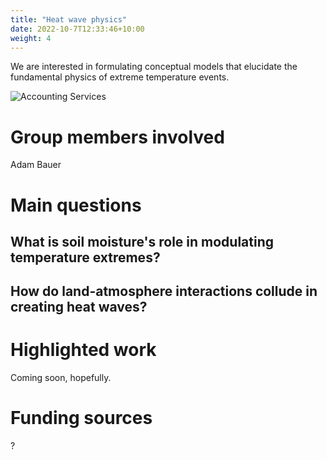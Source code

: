 ```yaml
---
title: "Heat wave physics"
date: 2022-10-7T12:33:46+10:00
weight: 4
---
```


We are interested in formulating conceptual models that elucidate the fundamental physics of extreme temperature events.

![Accounting Services](/images/austin-distel-nGc5RT2HmF0-unsplash.jpg)

# Group members involved
Adam Bauer

# Main questions

## What is soil moisture's role in modulating temperature extremes?



## How do land-atmosphere interactions collude in creating heat waves?



# Highlighted work
Coming soon, hopefully.

# Funding sources
?
